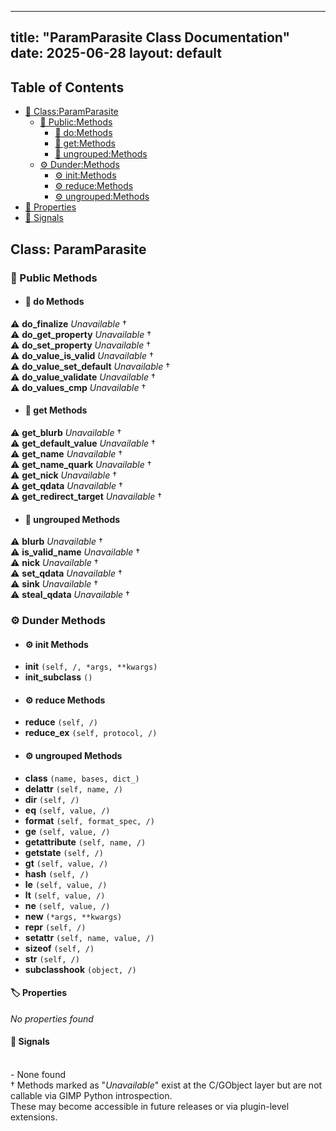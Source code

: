 <!-- Formatted by A³BS formatter.py -->
<!-- Generated by A³BS document.py -->
---
title: "ParamParasite Class Documentation"
date: 2025-06-28
layout: default
---

## Table of Contents
- [🔧 Class:ParamParasite](#class-paramparasite)
  - [ 🔹 Public:Methods](#public-methods)
    - [ 🔹 do:Methods](#do-methods)
    - [ 🔹 get:Methods](#get-methods)
    - [ 🔹 ungrouped:Methods](#ungrouped-methods)
  - [ ⚙ Dunder:Methods](#dunder-methods)
    - [ ⚙ init:Methods](#init-methods)
    - [ ⚙ reduce:Methods](#reduce-methods)
    - [ ⚙ ungrouped:Methods](#ungrouped-methods)
- [🔧 Properties](#properties-)
- [🔧 Signals](#signals-)
## Class: ParamParasite
### 🔹 Public Methods
<a name="public-methods"></a>
- #### 🔹 do Methods
<a name="do-methods"></a>
⚠️ **do_finalize** _Unavailable_ †<br>
⚠️ **do_get_property** _Unavailable_ †<br>
⚠️ **do_set_property** _Unavailable_ †<br>
⚠️ **do_value_is_valid** _Unavailable_ †<br>
⚠️ **do_value_set_default** _Unavailable_ †<br>
⚠️ **do_value_validate** _Unavailable_ †<br>
⚠️ **do_values_cmp** _Unavailable_ †<br>
- #### 🔹 get Methods
<a name="get-methods"></a>
⚠️ **get_blurb** _Unavailable_ †<br>
⚠️ **get_default_value** _Unavailable_ †<br>
⚠️ **get_name** _Unavailable_ †<br>
⚠️ **get_name_quark** _Unavailable_ †<br>
⚠️ **get_nick** _Unavailable_ †<br>
⚠️ **get_qdata** _Unavailable_ †<br>
⚠️ **get_redirect_target** _Unavailable_ †<br>
- #### 🔹 ungrouped Methods
<a name="ungrouped-methods"></a>
⚠️ **blurb** _Unavailable_ †<br>
⚠️ **is_valid_name** _Unavailable_ †<br>
⚠️ **nick** _Unavailable_ †<br>
⚠️ **set_qdata** _Unavailable_ †<br>
⚠️ **sink** _Unavailable_ †<br>
⚠️ **steal_qdata** _Unavailable_ †<br>
### ⚙ Dunder Methods
<a name="dunder-methods"></a>
- #### ⚙ init Methods
<a name="init-methods"></a>
  - **__init__** `(self, /, *args, **kwargs)`<br>
  - **__init_subclass__** `()`<br>
- #### ⚙ reduce Methods
<a name="reduce-methods"></a>
  - **__reduce__** `(self, /)`<br>
  - **__reduce_ex__** `(self, protocol, /)`<br>
- #### ⚙ ungrouped Methods
<a name="ungrouped-methods"></a>
  - **__class__** `(name, bases, dict_)`<br>
  - **__delattr__** `(self, name, /)`<br>
  - **__dir__** `(self, /)`<br>
  - **__eq__** `(self, value, /)`<br>
  - **__format__** `(self, format_spec, /)`<br>
  - **__ge__** `(self, value, /)`<br>
  - **__getattribute__** `(self, name, /)`<br>
  - **__getstate__** `(self, /)`<br>
  - **__gt__** `(self, value, /)`<br>
  - **__hash__** `(self, /)`<br>
  - **__le__** `(self, value, /)`<br>
  - **__lt__** `(self, value, /)`<br>
  - **__ne__** `(self, value, /)`<br>
  - **__new__** `(*args, **kwargs)`<br>
  - **__repr__** `(self, /)`<br>
  - **__setattr__** `(self, name, value, /)`<br>
  - **__sizeof__** `(self, /)`<br>
  - **__str__** `(self, /)`<br>
  - **__subclasshook__** `(object, /)`<br>
#### 🏷️ Properties
<a name="properties-"></a>
_No properties found_
<br>
#### 📣 Signals
<a name="signals-"></a>
<br>- None found
<br>† Methods marked as "_Unavailable_" exist at the C/GObject layer but are not callable via GIMP Python introspection.  
These may become accessible in future releases or via plugin-level extensions.